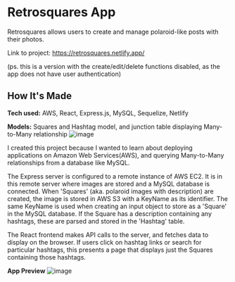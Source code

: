 # Retrosquares App

Retrosquares allows users to create and manage polaroid-like posts with their photos. 

Link to project: https://retrosquares.netlify.app/

(ps. this is a version with the create/edit/delete functions disabled, as the app does not have user authentication)

## How It's Made

**Tech used:** AWS, React, Express.js, MySQL, Sequelize, Netlify

**Models:**
Squares and Hashtag model, and junction table displaying Many-to-Many relationship
![image](https://github.com/dhl92000/retrosquaresfrontend2024/assets/135692247/a7fa233a-4dfd-49a2-8644-63d16551615e)


I created this project because I wanted to learn about deploying applications on Amazon Web Services(AWS), and querying Many-to-Many relationships from a database like MySQL. 

The Express server is configured to a remote instance of AWS EC2. It is in this remote server where images are stored and a MySQL database is connected. When 'Squares' (aka. polaroid images with description) are created, the image is stored in AWS S3 with a KeyName as its identifier. The same KeyName is used when creating an input object to store as a 'Square' in the MySQL database. If the Square has a description containing any hashtags, these are parsed and stored in the 'Hashtag' table. 

The React frontend makes API calls to the server, and fetches data to display on the browser. If users click on hashtag links or search for particular hashtags, this presents a page that displays just the Squares containing those hashtags.

**App Preview**
![image](https://github.com/dhl92000/retrosquaresfrontend2024/assets/135692247/1bcb4d04-73dc-487f-bc8c-9c6e11802cd4)
